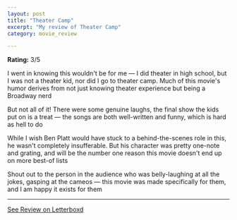 ```yaml
---
layout: post
title: "Theater Camp"
excerpt: "My review of Theater Camp"
category: movie_review

---
```


**Rating:** 3/5

I went in knowing this wouldn't be for me — I did theater in high school, but I was not a theater kid, nor did I go to theater camp. Much of this movie's humor derives from not just knowing theater experience but being a Broadway nerd

But not all of it! There were some genuine laughs, the final show the kids put on is a treat — the songs are both well-written and funny, which is hard as hell to do

While I wish Ben Platt would have stuck to a behind-the-scenes role in this, he wasn't completely insufferable. But his character was pretty one-note and grating, and will be the number one reason this movie doesn't end up on more
best-of lists

Shout out to the person in the audience who was belly-laughing at all the jokes, gasping at the cameos — this movie was made specifically for them, and I am happy it exists for them

<hr>

[See Review on Letterboxd](https://boxd.it/4FJMOT)
